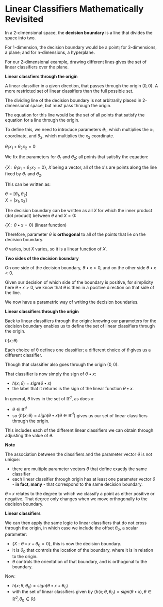 # Linear Classifiers Mathematically Revisited

In a 2-dimensional space, the **decision boundary** is a line that divides the space into two.

For 1-dimension, the decision boundary would be a point; for 3-dimensions, a plane; and for n-dimensions, a hyperplane.

For our 2-dimensional example, drawing different lines gives the set of linear classifiers over the plane.

**Linear classfiers through the origin**

A linear classifier in a given direction, that passes through the origin $(0, 0)$. A more restricted set of linear classifiers than the full possible set.

The dividing line of the decision boundary is not arbitrarily placed in 2-dimensional space, but must pass through the origin.

The equation for this line would be the set of all points that satisfy the equation for a line through the origin.

To define this, we need to introduce parameters $θ_1$, which multiplies the $x_1$ coordinate, and $θ_2$, which multiplies the $x_2$ coordinate.

$θ_1x_1 +  θ_2x_2 = 0$

We fix the parameters for $θ_1$ and $θ_2$; all points that satisfiy the equation:

$\{X: θ_1x_1 + θ_2x_2 = 0\}$, $X$ being a vector, all of the $x$'s are points along the line fixed by $θ_1$ and $θ_2$.

This can be written as:

$θ = [θ_1, θ_2]$  
$X = [x_1, x_2]$

The decision boundary can be written as all $X$ for which the inner product (dot product) between $θ$ and $X = 0$:

$\{X: θ•x = 0\}$ (linear function)

Therefore, parameter $θ$ is **orthogonal** to all of the points that lie on the decision boundary.

$θ$ varies, but $X$ varies, so it is a linear function of $X$.

**Two sides of the decision boundary**

On one side of the decision boundary, $θ • x > 0$, and on the other side $θ • x < 0$.

Given our decision of which side of the boundary is positive, for simplicity here $θ • x > 0$, we know that $θ$ is then in a positive direction on that side of the line.

We now have a parametric way of writing the decision boundaries.

**Linear classifiers through the origin**

Back to linear classifiers through the origin: knowing our parameters for the decision boundary enables us to define the set of linear classifiers through the origin.

$h(x; θ)$

Each choice of θ defines one classifier; a different choice of $θ$ gives us a different classifier.

Though that classifier also goes through the origin $(0, 0)$.

That classifier is now simply the sign of $θ • x$:

- $h(x; θ) = sign(θ • x)$
- the label that it returns is the sign of the linear function $θ • x$.

In general, $θ$ lives in the set of $ℝ^d$, as does $x$:

- $θ ∈ ℝ^d$
- so $\{h(x; θ) = sign(θ • x) θ ∈ ℝ^d\}$ gives us our set of linear classifiers through the origin.

This includes each of the different linear classifiers we can obtain through adjusting the value of $θ$.

**Note**

The association between the classifiers and the parameter vector $θ$ is not unique:

- there are multiple parameter vectors $θ$ that define exactly the same classifier
- each linear classifier through origin has at least one parameter vector $θ$ - **in fact, many** - that correspond to the same decision boundary.

$θ•x$ relates to the degree to which we classify a point as either positive or negative. That degree only changes when we move orthogonally to the decision boundary.

**Linear classifiers**

We can then apply the same logic to linear classifiers that do not cross through the origin, in which case we include the offset $θ_0$, a scalar parameter:

- $\{X: θ • x + θ_0 = 0\}$, this is now the decision boundary.
- It is $θ_0$ that controls the location of the boundary, where it is in relation to the origin.
- $θ$ controls the orientation of that boundary, and is orthogonal to the boundary.

Now:

- $h(x; θ, θ_0) = sign(θ • x + θ_0)$
- with the set of linear classifiers given by $\{h(x; θ, θ_0) = sign(θ • x), θ ∈ ℝ^d, θ_0 ∈ ℝ\}$
